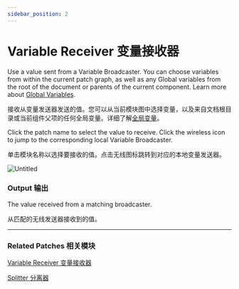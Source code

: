 ```yaml
---
sidebar_position: 2
---
```


# Variable Receiver 变量接收器

Use a value sent from a Variable Broadcaster. You can choose variables from within the current patch graph, as well as any Global variables from the root of the document or parents of the current component. Learn more about [Global Variables](./../Concepts/Variables.md).

接收从变量发送器发送的值。您可以从当前模块图中选择变量，以及来自文档根目录或当前组件父项的任何全局变量。详细了解[全局变量](./../Concepts/Variables.md)。

Click the patch name to select the value to receive. Click the wireless icon to jump to the corresponding local Variable Broadcaster.

单击模块名称以选择要接收的值。点击无线图标跳转到对应的本地变量发送器。

![Untitled](https://s3.us-west-2.amazonaws.com/secure.notion-static.com/23334ccf-3439-49b2-b582-990ffaa3d425/Untitled.png?X-Amz-Algorithm=AWS4-HMAC-SHA256&X-Amz-Content-Sha256=UNSIGNED-PAYLOAD&X-Amz-Credential=AKIAT73L2G45EIPT3X45%2F20220602%2Fus-west-2%2Fs3%2Faws4_request&X-Amz-Date=20220602T182518Z&X-Amz-Expires=86400&X-Amz-Signature=69173b6798252202be7a5c7f3413ea9b2f25ad5593932772eb4a7cb1f20b3449&X-Amz-SignedHeaders=host&response-content-disposition=filename%20%3D%22Untitled.png%22&x-id=GetObject)

### Output 输出

The value received from a matching broadcaster.

从匹配的无线发送器接收到的值。

------

### Related Patches 相关模块

[Variable Receiver 变量接收器](./Variable%20Receiver.md)

[Splitter 分离器](./Splitter.md)
